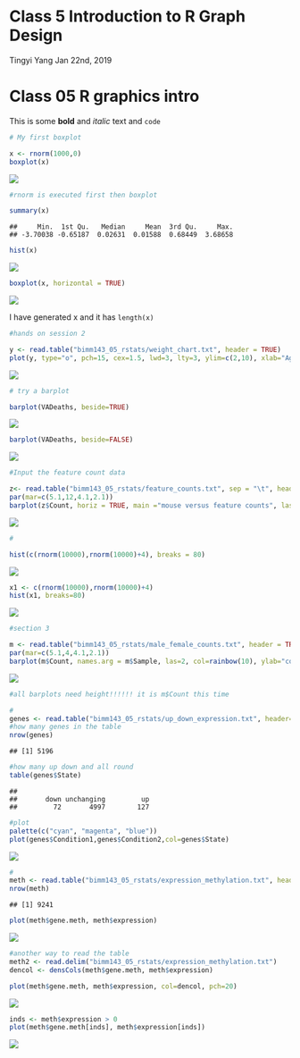 Class 5 Introduction to R Graph Design
================
Tingyi Yang
Jan 22nd, 2019

Class 05 R graphics intro
=========================

This is some **bold** and *italic* text and `code`

``` r
# My first boxplot

x <- rnorm(1000,0)
boxplot(x)
```

![](class05_files/figure-markdown_github/unnamed-chunk-1-1.png)

``` r
#rnorm is executed first then boxplot

summary(x)
```

    ##     Min.  1st Qu.   Median     Mean  3rd Qu.     Max. 
    ## -3.70038 -0.65187  0.02631  0.01588  0.68449  3.68658

``` r
hist(x)
```

![](class05_files/figure-markdown_github/unnamed-chunk-1-2.png)

``` r
boxplot(x, horizontal = TRUE)
```

![](class05_files/figure-markdown_github/unnamed-chunk-1-3.png)

I have generated x and it has `length(x)`

``` r
#hands on session 2

y <- read.table("bimm143_05_rstats/weight_chart.txt", header = TRUE)
plot(y, type="o", pch=15, cex=1.5, lwd=3, lty=3, ylim=c(2,10), xlab="Age(months)", ylab="Weight(kg)", main = "Weight with Age")
```

![](class05_files/figure-markdown_github/unnamed-chunk-2-1.png)

``` r
# try a barplot

barplot(VADeaths, beside=TRUE)
```

![](class05_files/figure-markdown_github/unnamed-chunk-2-2.png)

``` r
barplot(VADeaths, beside=FALSE)
```

![](class05_files/figure-markdown_github/unnamed-chunk-2-3.png)

``` r
#Input the feature count data

z<- read.table("bimm143_05_rstats/feature_counts.txt", sep = "\t", header = TRUE)
par(mar=c(5.1,12,4.1,2.1))
barplot(z$Count, horiz = TRUE, main ="mouse versus feature counts", las=2, xlim= c(0,80000), names.arg = z$Feature)
```

![](class05_files/figure-markdown_github/unnamed-chunk-2-4.png)

``` r
#

hist(c(rnorm(10000),rnorm(10000)+4), breaks = 80)
```

![](class05_files/figure-markdown_github/unnamed-chunk-2-5.png)

``` r
x1 <- c(rnorm(10000),rnorm(10000)+4)
hist(x1, breaks=80)
```

![](class05_files/figure-markdown_github/unnamed-chunk-2-6.png)

``` r
#section 3

m <- read.table("bimm143_05_rstats/male_female_counts.txt", header = TRUE, sep="\t")
par(mar=c(5.1,4,4.1,2.1))
barplot(m$Count, names.arg = m$Sample, las=2, col=rainbow(10), ylab="counts")
```

![](class05_files/figure-markdown_github/unnamed-chunk-2-7.png)

``` r
#all barplots need height!!!!!! it is m$Count this time

#
genes <- read.table("bimm143_05_rstats/up_down_expression.txt", header=TRUE, sep="\t")
#how many genes in the table
nrow(genes)
```

    ## [1] 5196

``` r
#how many up down and all round
table(genes$State)
```

    ## 
    ##       down unchanging         up 
    ##         72       4997        127

``` r
#plot
palette(c("cyan", "magenta", "blue"))
plot(genes$Condition1,genes$Condition2,col=genes$State)
```

![](class05_files/figure-markdown_github/unnamed-chunk-2-8.png)

``` r
#
meth <- read.table("bimm143_05_rstats/expression_methylation.txt", header = TRUE, sep = "\t")
nrow(meth)
```

    ## [1] 9241

``` r
plot(meth$gene.meth, meth$expression)
```

![](class05_files/figure-markdown_github/unnamed-chunk-2-9.png)

``` r
#another way to read the table
meth2 <- read.delim("bimm143_05_rstats/expression_methylation.txt")
dencol <- densCols(meth$gene.meth, meth$expression)

plot(meth$gene.meth, meth$expression, col=dencol, pch=20)
```

![](class05_files/figure-markdown_github/unnamed-chunk-2-10.png)

``` r
inds <- meth$expression > 0
plot(meth$gene.meth[inds], meth$expression[inds])
```

![](class05_files/figure-markdown_github/unnamed-chunk-2-11.png)

